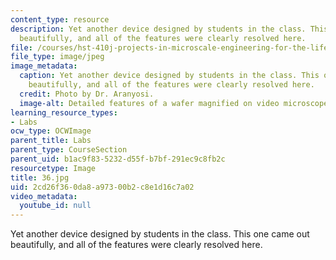 ```yaml
---
content_type: resource
description: Yet another device designed by students in the class. This one came out
  beautifully, and all of the features were clearly resolved here.
file: /courses/hst-410j-projects-in-microscale-engineering-for-the-life-sciences-spring-2007/2cd26f360da8a97300b2c8e1d16c7a02_36.jpg
file_type: image/jpeg
image_metadata:
  caption: Yet another device designed by students in the class. This one came out
    beautifully, and all of the features were clearly resolved here.
  credit: Photo by Dr. Aranyosi.
  image-alt: Detailed features of a wafer magnified on video microscope screen.
learning_resource_types:
- Labs
ocw_type: OCWImage
parent_title: Labs
parent_type: CourseSection
parent_uid: b1ac9f83-5232-d55f-b7bf-291ec9c8fb2c
resourcetype: Image
title: 36.jpg
uid: 2cd26f36-0da8-a973-00b2-c8e1d16c7a02
video_metadata:
  youtube_id: null
---
```

Yet another device designed by students in the class. This one came out beautifully, and all of the features were clearly resolved here.

